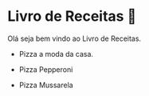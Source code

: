 # Livro de Receitas :cake:

Olá seja bem vindo ao Livro de Receitas.

- Pizza a moda da casa.

- Pizza Pepperoni
- Pizza Mussarela

